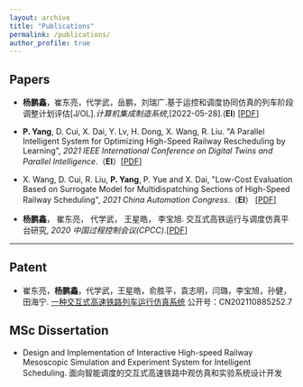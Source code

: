 ```yaml
---
layout: archive
title: "Publications"
permalink: /publications/
author_profile: true
---
```


## Papers

- **杨鹏鑫**，崔东亮，代学武，岳鹏，刘瑞广.基于运控和调度协同仿真的列车阶段调整计划评估[J/OL].*计算机集成制造系统*,\[2022-05-28\].(**EI**) [[PDF](https://yang-px.github.io/files/cims.pdf)]

- **P. Yang**, D. Cui, X. Dai, Y. Lv, H. Dong, X. Wang, R. Liu. "A Parallel Intelligent
System for Optimizing High-Speed Railway Rescheduling by Learning", *2021 IEEE International Conference on Digital Twins and Parallel Intelligence*.（**EI**）[[PDF](https://yang-px.github.io/files/dtpi.pdf)] 

- X. Wang, D. Cui, R. Liu, **P. Yang**, P. Yue and X. Dai, "Low-Cost Evaluation Based on Surrogate Model for Multidispatching Sections of High-Speed Railway Scheduling", *2021 China Automation Congress*.（**EI**） [[PDF](https://yang-px.github.io/files/cac.pdf)] 

- **杨鹏鑫**， 崔东亮， 代学武， 王星皓， 李宝旭. 交互式高铁运行与调度仿真平台研究, *2020 中国过程控制会议(CPCC)*.[[PDF](https://yang-px.github.io/files/cpcc.pdf)] 

------

## Patent

- 崔东亮，**杨鹏鑫**，代学武，王星皓，俞胜平，袁志明，闫璐，李宝旭，孙健，田海宁. [一种交互式高速铁路列车运行仿真系统](https://cprs.patentstar.com.cn/Search/Detail?ANE=6BDA9BIA9HFF9EFB9ICC4CCAAGDA9CBC9AIE9GCB8CBA7CDA) 公开号：CN202110885252.7

## MSc Dissertation

- Design and Implementation of Interactive High-speed Railway Mesoscopic Simulation and Experiment System for Intelligent Scheduling. 面向智能调度的交互式高速铁路中观仿真和实验系统设计开发
